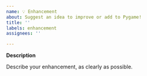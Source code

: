 ```yaml
---
name: 💡 Enhancement
about: Suggest an idea to improve or add to Pygame!
title: ''
labels: enhancement
assignees: ''

---
```


**Description**

Describe your enhancement, as clearly as possible.
